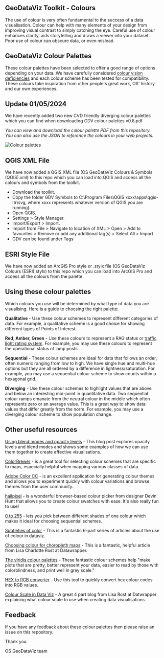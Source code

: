 ## GeoDataViz Toolkit - Colours

The use of colour is very often fundamental to the success of a data visualisation. Colour can help with many elements of your design from improving visual contrast to simply catching the eye. Careful use of colour enhances clarity, aids storytelling and draws a viewer into your dataset. Poor use of colour can obscure data, or even mislead.

## GeoDataViz Colour Palettes

These colour palettes have been selected to offer a good range of options depending on your data. We have carefully considered [colour vision deficiencies](https://en.wikipedia.org/wiki/Color_blindness) and each colour scheme has been tested for compatibility. These colours take inspiration from other people's great work, OS' history and our own experiences.

## Update 01/05/2024

We have recently added two new CVD friendly diverging colour palettes which you can find when downloading GDV colour palettes v0.8.pdf

_You can view and download the colour palette PDF from this repository. You can also use the JSON to reference the colours in your web projects._

![Colour palettes](https://raw.githubusercontent.com/OrdnanceSurvey/GeoDataViz-Toolkit/master/img/Colour-palettes-2.png)

## QGIS XML File

We have now added a QGIS XML file (OS GeoDataViz Colours & Symbols (QGIS).xml) to this repo which you can load into QGIS and access all the colours and symbols from the toolkit.

- Download the toolkit.
- Copy the folder GDV Symbols to C:\Program Files\QGIS xxxx\apps\qgis-ltr\svg, where xxxx represents whatever version of QGIS you are running).
- Open QGIS.
- Settings > Style Manager.
- Import/Export > Import.
- Import from File > Navigate to location of XML > Open > Add to favourites > Remove or add any additional tag(s) > Select All > Import
- GDV can be found under Tags

## ESRI Style File

We have now added an ArcGIS Pro style or .stylx file (OS GeoDataViz Colours (ESRI).stylx) to this repo which you can load into ArcGIS Pro and access all the colours from the palette.

## Using these colour palettes

Which colours you use will be determined by what type of data you are visualising. Here is a guide to choosing the right palette:

**Qualitative** - Use these colour schemes to represent different categories of data. For example, a qualitative scheme is a good choice for showing different types of Points of Interest.

**Red, Amber, Green** - Use these colours to represent a RAG status or [traffic light rating system](https://en.wikipedia.org/wiki/Traffic_light_rating_system). For example, you may use these colours to represent the operational status of lamp posts.

**Sequential** - These colour schemes are ideal for data that follows an order, often numeric ranging from low to high. We have single hue and multi-hue options but they are all ordered by a difference in lightness/saturation. For example, you may use a sequential colour scheme to show counts within a hexagonal grid.

**Diverging** - Use these colour schemes to highlight values that are above and below an interesting mid-point in quantitative data. Two sequential colour ramps emanate from the neutral colour in the middle which often represents zero or an average value. This is a great way to show data values that differ greatly from the norm. For example, you may use a diverging colour scheme to show population change.

## Other useful resources

[Using blend modes and opacity levels](https://www.ordnancesurvey.co.uk/blog/2017/02/carto-tips-using-blend-modes-opacity-levels/) - This blog post explores opacity levels and blend modes and shows some examples of how we can use them together to create effective visualisations.

[ColorBrewer](http://colorbrewer2.org/#type=sequential&amp;scheme=BuGn&amp;n=3) - is a great tool for selecting colour schemes that are specific to maps, especially helpful when mapping various classes of data.

[Adobe Color CC](https://color.adobe.com/create/color-wheel) - is an excellent application for generating colour themes and allows you to experiment quickly with colour variations and browse themes from the user community.

[hailpixel](https://color.hailpixel.com/) - is a wonderful browser-based colour picker from designer Devin Hunt that allows you to create colour swatches with ease.  It&#39;s also really fun to use!

[0 to 255](http://www.0to255.com/) - lets you pick between different shades of one colour which makes it ideal for choosing sequential schemes.

[Subtleties of color](https://earthobservatory.nasa.gov/blogs/elegantfigures/2013/08/05/subtleties-of-color-part-1-of-6/) - This is a fantastic 6-part series of articles about the use of colour in dataviz.

[Choosing colour for choropleth maps](http://academy.datawrapper.de/article/117-color-palette-for-your-map) - This is a fantastic, helpful article from Lisa Charlotte Rost at Datawrapper.

[The viridis colour palettes](https://cran.r-project.org/web/packages/viridis/vignettes/intro-to-viridis.html) - These fantastic colour schemes help &quot;make plots that are pretty, better represent your data, easier to read by those with colorblindness, and print well in grey scale.&quot;

[HEX to RGB converter](https://www.webpagefx.com/web-design/hex-to-rgb/) - Use this tool to quickly convert hex colour codes into RGB values.

[Colour Scale in Data Viz](https://blog.datawrapper.de/which-color-scale-to-use-in-data-vis/) - A great 4 part blog from Lisa Rost at Datwrapper explaining what colour scale to use when creating data visualisations.

## Feedback

If you have any feedback about these colour palettes then please raise an issue on this repository.

Thank you

OS GeoDataViz team
